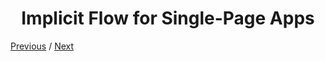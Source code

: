 <h1 align="center">Implicit Flow for Single-Page Apps</h1>

[Previous](https:// "Previous")
/
[Next](https:// "Next")
